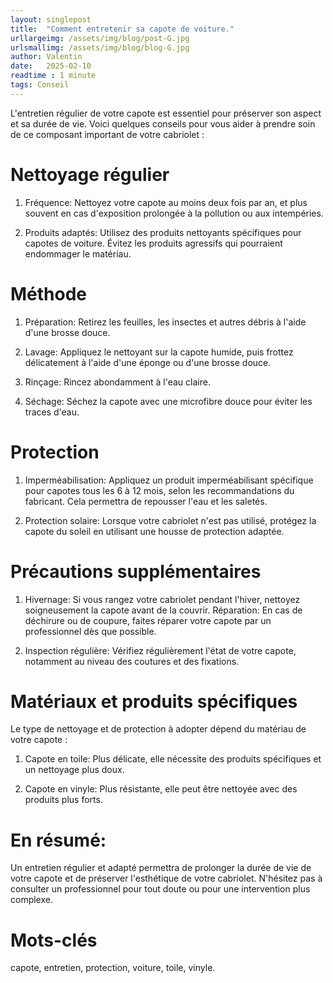 ```yaml
---
layout: singlepost
title:  "Comment entretenir sa capote de voiture."
urllargeimg: /assets/img/blog/post-G.jpg
urlsmallimg: /assets/img/blog/blog-G.jpg
author: Valentin
date:   2025-02-10
readtime : 1 minute
tags: Conseil
---
```


L'entretien régulier de votre capote est essentiel pour préserver son aspect et sa durée de vie. Voici quelques conseils pour vous aider à prendre soin de ce composant important de votre cabriolet :

# Nettoyage régulier

1. Fréquence: Nettoyez votre capote au moins deux fois par an, et plus souvent en cas d'exposition prolongée à la pollution ou aux intempéries.

2. Produits adaptés: Utilisez des produits nettoyants spécifiques pour capotes de voiture. Évitez les produits agressifs qui pourraient endommager le matériau.

# Méthode

1. Préparation: Retirez les feuilles, les insectes et autres débris à l'aide d'une brosse douce.

2. Lavage: Appliquez le nettoyant sur la capote humide, puis frottez délicatement à l'aide d'une éponge ou d'une brosse douce.

3. Rinçage: Rincez abondamment à l'eau claire.

4. Séchage: Séchez la capote avec une microfibre douce pour éviter les traces d'eau.

# Protection

1. Imperméabilisation: Appliquez un produit imperméabilisant spécifique pour capotes tous les 6 à 12 mois, selon les recommandations du fabricant. Cela permettra de repousser l'eau et les saletés.

2. Protection solaire: Lorsque votre cabriolet n'est pas utilisé, protégez la capote du soleil en utilisant une housse de protection adaptée.

# Précautions supplémentaires

1. Hivernage: Si vous rangez votre cabriolet pendant l'hiver, nettoyez soigneusement la capote avant de la couvrir.
Réparation: En cas de déchirure ou de coupure, faites réparer votre capote par un professionnel dès que possible.

2. Inspection régulière: Vérifiez régulièrement l'état de votre capote, notamment au niveau des coutures et des fixations.

# Matériaux et produits spécifiques
Le type de nettoyage et de protection à adopter dépend du matériau de votre capote :

1. Capote en toile: Plus délicate, elle nécessite des produits spécifiques et un nettoyage plus doux.

2. Capote en vinyle: Plus résistante, elle peut être nettoyée avec des produits plus forts.

# En résumé:

Un entretien régulier et adapté permettra de prolonger la durée de vie de votre capote et de préserver l'esthétique de votre cabriolet. N'hésitez pas à consulter un professionnel pour tout doute ou pour une intervention plus complexe.

# Mots-clés
capote, entretien, protection, voiture, toile, vinyle.